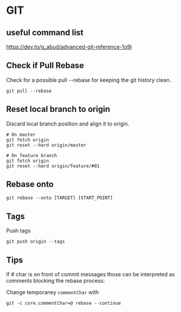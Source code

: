 # GIT

## useful command list
https://dev.to/g_abud/advanced-git-reference-1o9j



## Check if Pull Rebase
Check for a possible pull --rebase for keeping the git history clean. 
```
git pull --rebase
```

## Reset local branch to origin

Discard local branch position and align it to origin.

```
# On master
git fetch origin
git reset --hard origin/master

# On feature branch
git fetch origin
git reset --hard origin/feature/#01
```

## Rebase onto

```
git rebase --onto [TARGET] [START_POINT]
```


## Tags

Push tags 
```
git push origin --tags
```


## Tips


If # char is on front of commit messages those can be interpreted as comments blocking the rebase process:

Change temporaney `commentChar` with 
```
git -c core.commentChar=@ rebase --continue
```